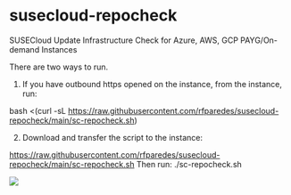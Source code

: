 # susecloud-repocheck
SUSECloud Update Infrastructure Check for Azure, AWS, GCP PAYG/On-demand Instances

There are two ways to run.

1. If you have outbound https opened on the instance, from the instance, run:

bash <(curl -sL https://raw.githubusercontent.com/rfparedes/susecloud-repocheck/main/sc-repocheck.sh)

2. Download and transfer the script to the instance:

https://raw.githubusercontent.com/rfparedes/susecloud-repocheck/main/sc-repocheck.sh
Then run:
./sc-repocheck.sh

![](sc-repo.gif)
